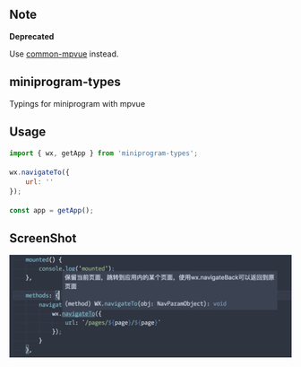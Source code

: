 ## Note

**Deprecated**

Use [common-mpvue](https://github.com/thundernet8/common-mpvue) instead.

## miniprogram-types

Typings for miniprogram with mpvue

## Usage

```js
import { wx, getApp } from 'miniprogram-types';

wx.navigateTo({
    url: ''
});

const app = getApp();
```

## ScreenShot

![types](screenshots/typings.png)
